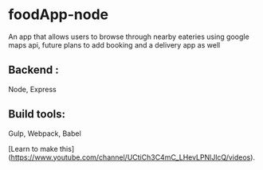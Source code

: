 # foodApp-node
An app that allows users to browse through nearby eateries using google maps api, future plans to add booking and a delivery app as well
## Backend : 
Node, Express
## Build tools: 
Gulp, Webpack, Babel

[Learn to make this] (https://www.youtube.com/channel/UCtiCh3C4mC_LHevLPNlJlcQ/videos).

